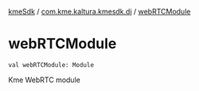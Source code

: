 [kmeSdk](../index.md) / [com.kme.kaltura.kmesdk.di](index.md) / [webRTCModule](./web-r-t-c-module.md)

# webRTCModule

`val webRTCModule: Module`

Kme WebRTC module

